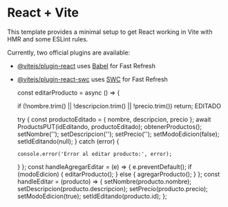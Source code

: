 # React + Vite

This template provides a minimal setup to get React working in Vite with HMR and some ESLint rules.

Currently, two official plugins are available:

- [@vitejs/plugin-react](https://github.com/vitejs/vite-plugin-react/blob/main/packages/plugin-react/README.md) uses [Babel](https://babeljs.io/) for Fast Refresh
- [@vitejs/plugin-react-swc](https://github.com/vitejs/vite-plugin-react-swc) uses [SWC](https://swc.rs/) for Fast Refresh



    const editarProducto = async () => {

    if (!nombre.trim() || !descripcion.trim() || !precio.trim()) return; EDITADO  

    try {
      const productoEditado = { nombre, descripcion, precio };
      await ProductsPUT(idEditando, productoEditado);
      obtenerProductos();
      setNombre('');
      setDescripcion('');
      setPrecio('');
      setModoEdicion(false);
      setIdEditando(null);
    } catch (error) {

      console.error('Error al editar producto:', error);
    }
  };
  const handleAgregarEditar = (e) => {
    e.preventDefault();
    if (modoEdicion) {
      editarProducto();
    } else {
      agregarProducto();
    }
  };
  const handleEditar = (producto) => {
    setNombre(producto.nombre);
    setDescripcion(producto.descripcion);
    setPrecio(producto.precio);
    setModoEdicion(true);
    setIdEditando(producto.id);
  };